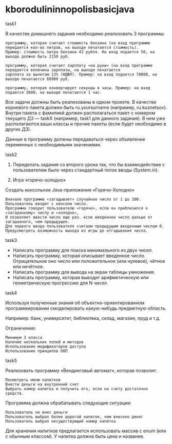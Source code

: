 # kborodulininnopolisbasicjava
task1

В качестве домашнего задания необходимо реализовать 3 программы:

    программу, которая считает стоимость бензина (на вход программе передается кол-во литров, на выходе печатается стоимость). 
    Пример: стоимость литра бензина 43 рубля. На вход подается 50, на выходе должно быть 2150 руб.
    
    программу, которая считает зарплату «на руки» (на вход программе передается величина зарплаты, на выходе печатается 
    зарплата за вычетом 13% (НДФЛ). Пример: на вход подается 70000, на выходе печатается 60900 руб.
    
    программу, которая конвертирует секунды в часы. Пример: на вход подается 3600, на выходе печатается 1 час.

Все задачи должны быть реализованы в одном проекте. В качестве корневого пакета должен быть ru.yoursurname (например, ru.kuznetsov).
Внутри пакета с фамилией должен располагаться пакет с номером текущего ДЗ — taskX (например, task1 для данного задания). 
В нем уже располагаются ваши классы и прочие пакеты (если будет необходимо в других ДЗ). 

Данные в программу должны передаваться через объявление переменных с необходимыми значениями.



task2

1. Переделать задания со второго урока так, что бы взаимодействие с пользователем было через стандартный поток вводы (System.in).

2. Игра «горячо-холодно»

Создать консольное Java-приложение «Горячо-Холодно»

    Вначале программа «загадывает» случайное число от 1 до 100.
    Пользователь вводит с консоли число.
    Программа говорит пользователю «горячо», если он приблизился к «загаданному» числу и «холодно», 
    И позволяет ввести число еще раз. если введенное число дальше от загаданного, чем предыдущее.
    Для первого ввода пользователя считаем предыдущим введенным числом 0.
    Предусмотреть возможность выхода из игры до отгадывания числа.
    
    

task3

- Написать программу для поиска минимального из двух чисел.
- Написать программу, которая описывает введенное число. Отрицательное оно число или положительное (или нулевое), чётное или нечётное. 
- Написать программу для вывода на экран таблицы умножения. 
- Написать программу, которая выводит арифметическую или геометрическую прогрессию для N чисел.

task4

Используя полученные знания об объектно-ориентированном программировании смоделировать какую-нибудь предметную область. 

Например: банк, университет, библиотека, склад, магазин, пруд и т.д. 

Ограничения:

    Минимум 3 класса
    Наличие нескольких полей и методов
    Использование модификаторов доступа
    Использование принципов ООП
    
task5

Реализовать программу «Вендинговый автомат», которая позволит:

    Посмотреть меню напитков
    Внести деньги на внутренний счет
    Выбрать номер напитка и получить его, если на счету достаточно средств.

Программа должна обрабатывать следующие ситуации:

    Пользователь не внес деньги
    Пользователь выбрал более дорогой напиток, чем внесено денег
    Пользователь выбрал несуществующий номер напитка

Для хранения напитков предлагается использовать массив с enum (или с обычным классом). У напитка должна быть цена и название.